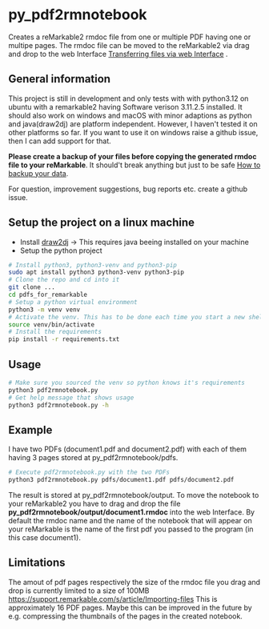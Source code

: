 # py_pdf2rmnotebook
Creates a reMarkable2 rmdoc file from one or multiple PDF having one or multipe pages. The rmdoc file can be moved to the reMarkable2 via drag and drop to the web Interface [Transferring files via web Interface](https://support.remarkable.com/s/article/Transferring-files-using-a-USB-cable) .
## General information
This project is still in development and only tests with with python3.12 on ubuntu with a remarkable2 having Software verison 3.11.2.5 installed.
It should also work on windows and macOS with minor adaptions as python and java(draw2dj) are platform independent. However, I haven't tested it on other platforms so far. If you want to use it on windows raise a github issue, then I can add support for that.

**Please create a backup of your files before copying the generated rmdoc file to your reMarkable**. It should't break anything but just to be safe [How to backup your data](https://remarkable.guide/guide/access/backup.html). 

For question, improvement suggestions, bug reports etc. create a github issue.


## Setup the project on a linux machine
- Install [draw2dj](https://sourceforge.net/projects/drawj2d/files/1.3.3) -> This requires java beeing installed on your machine
- Setup the python project
```bash
# Install python3, python3-venv and python3-pip
sudo apt install python3 python3-venv python3-pip
# Clone the repo and cd into it
git clone ...
cd pdfs_for_remarkable
# Setup a python virtual environment
python3 -m venv venv
# Activate the venv. This has to be done each time you start a new shell!
source venv/bin/activate
# Install the requirements
pip install -r requirements.txt
```
## Usage
```bash
# Make sure you sourced the venv so python knows it's requirements
python3 pdf2rmnotebook.py
# Get help message that shows usage
python3 pdf2rmnotebook.py -h
```

## Example
I have two PDFs (document1.pdf and document2.pdf) with each of them having 3 pages stored at py_pdf2rmnotebook/pdfs.
```bash
# Execute pdf2rmnotebook.py with the two PDFs
python3 pdf2rmnotebook.py pdfs/document1.pdf pdfs/document2.pdf
```
The result is stored at py_pdf2rmnotebook/output.
To move the notebook to your reMarkable2 you have to drag and drop the file
**py_pdf2rmnotebook/output/document1.rmdoc** into the web Interface.
By default the rmdoc name and the name of the notebook that will appear on your reMarkable is the name of the first pdf you passed to the program (in this case document1).

## Limitations
The amout of pdf pages respectively the size of the rmdoc file you drag and drop is currently limited to a size of 100MB https://support.remarkable.com/s/article/Importing-files
This is approximately 16 PDF pages. Maybe this can be improved in the future by e.g. compressing the thumbnails of the pages in the created notebook.